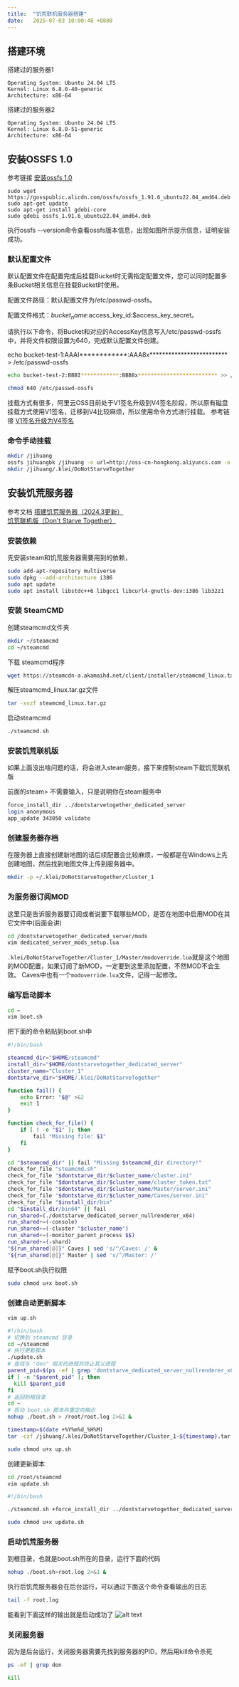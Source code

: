 ```yaml
---
title:  "饥荒联机服务器搭建"
date:   2025-07-03 10:00:48 +0800
---
```


## 搭建环境

搭建过的服务器1

```shell
Operating System: Ubuntu 24.04 LTS
Kernel: Linux 6.8.0-40-generic
Architecture: x86-64
```

搭建过的服务器2

```shell
Operating System: Ubuntu 24.04 LTS                
Kernel: Linux 6.8.0-51-generic
Architecture: x86-64
```

## 安装OSSFS 1.0

参考链接 [安装ossfs 1.0](https://help.aliyun.com/zh/oss/developer-reference/install-ossfs-1-0?spm=a2c4g.11186623.help-menu-31815.d_5_3_6_0.79967e5b7OthB9&scm=20140722.H_2841059._.OR_help-T_cn~zh-V_1)

```shell
sudo wget https://gosspublic.alicdn.com/ossfs/ossfs_1.91.6_ubuntu22.04_amd64.deb
sudo apt-get update
sudo apt-get install gdebi-core
sudo gdebi ossfs_1.91.6_ubuntu22.04_amd64.deb 
```

执行ossfs --version命令查看ossfs版本信息，出现如图所示提示信息，证明安装成功。

### 默认配置文件

默认配置文件在配置完成后挂载Bucket时无需指定配置文件，您可以同时配置多条Bucket相关信息在挂载Bucket时使用。

配置文件路径：默认配置文件为/etc/passwd-ossfs。

配置文件格式：$bucket_name:$access_key_id:$access_key_secret。

请执行以下命令，将Bucket和对应的AccessKey信息写入/etc/passwd-ossfs中，并将文件权限设置为640，完成默认配置文件创建。

echo bucket-test-1:AAAI************:AAA8x************************* > /etc/passwd-ossfs

```bash
echo bucket-test-2:BBBI************:BBB8x************************* >> /etc/passwd-ossfs

chmod 640 /etc/passwd-ossfs
```

挂载方式有很多，阿里云OSS目前处于V1签名升级到V4签名阶段，所以原有磁盘挂载方式使用V1签名，迁移到V4比较麻烦，所以使用命令方式进行挂载。
参考链接 [V1签名升级为V4签名](https://help.aliyun.com/zh/oss/developer-reference/guidelines-for-upgrading-v1-signatures-to-v4-signatures?spm=a2c4g.11186623.help-menu-search-31815.d_4)

### 命令手动挂载

```bash
mkdir /jihuang
ossfs jihuangbk /jihuang -o url=http://oss-cn-hongkong.aliyuncs.com -o sigv4 -o region=cn-hongkong
mkdir /jihuang/.klei/DoNotStarveTogether
```

## 安装饥荒服务器

参考文档 [搭建饥荒服务器（2024.3更新）](https://zhuanlan.zhihu.com/p/625645476)
[饥荒联机版（Don't Starve Together）](https://manual.mr-leaves.com/3-servergames/dontstarve/)

### 安装依赖

先安装steam和饥荒服务器需要用到的依赖，

```bash
sudo add-apt-repository multiverse
sudo dpkg --add-architecture i386
sudo apt update
sudo apt install libstdc++6 libgcc1 libcurl4-gnutls-dev:i386 lib32z1
```

### 安装 SteamCMD

创建steamcmd文件夹

```bash
mkdir ~/steamcmd
cd ~/steamcmd
```

下载 steamcmd程序

```bash
wget https://steamcdn-a.akamaihd.net/client/installer/steamcmd_linux.tar.gz
```

解压steamcmd_linux.tar.gz文件

```bash
tar -xvzf steamcmd_linux.tar.gz
```

启动steamcmd

```bash
./steamcmd.sh
```

### 安装饥荒联机版

如果上面没出啥问题的话，将会进入steam服务，接下来控制steam下载饥荒联机版

前面的steam> 不需要输入，只是说明你在steam服务中

```bash
force_install_dir ../dontstarvetogether_dedicated_server
login anonymous
app_update 343050 validate
```

### 创建服务器存档

在服务器上直接创建新地图的话后续配置会比较麻烦，一般都是在Windows上先创建地图，然后找到地图文件上传到服务器中。

```bash
mkdir -p ~/.klei/DoNotStarveTogether/Cluster_1
```

### 为服务器订阅MOD

这里只是告诉服务器要订阅或者说要下载哪些MOD，是否在地图中启用MOD在其它文件中(后面会讲)

```bash
cd /dontstarvetogether_dedicated_server/mods
vim dedicated_server_mods_setup.lua
```

`.klei/DoNotStarveTogether/Cluster_1/Master/modoverride.lua`就是这个地图的MOD配置，如果订阅了新MOD，一定要到这里添加配置，不然MOD不会生效。
Caves中也有一个`modoverride.lua`文件，记得一起修改。

### 编写启动脚本

```bash
cd ~
vim boot.sh
```

把下面的命令粘贴到boot.sh中

```bash
#!/bin/bash

steamcmd_dir="$HOME/steamcmd"
install_dir="$HOME/dontstarvetogether_dedicated_server"
cluster_name="Cluster_1"
dontstarve_dir="$HOME/.klei/DoNotStarveTogether"

function fail() {
    echo Error: "$@" >&2
    exit 1
}

function check_for_file() { 
    if [ ! -e "$1" ]; then
        fail "Missing file: $1"
    fi
}

cd "$steamcmd_dir" || fail "Missing $steamcmd_dir directory!"
check_for_file "steamcmd.sh"
check_for_file "$dontstarve_dir/$cluster_name/cluster.ini"
check_for_file "$dontstarve_dir/$cluster_name/cluster_token.txt"
check_for_file "$dontstarve_dir/$cluster_name/Master/server.ini"
check_for_file "$dontstarve_dir/$cluster_name/Caves/server.ini"
check_for_file "$install_dir/bin"
cd "$install_dir/bin64" || fail
run_shared=(./dontstarve_dedicated_server_nullrenderer_x64)
run_shared+=(-console)
run_shared+=(-cluster "$cluster_name")
run_shared+=(-monitor_parent_process $$)
run_shared+=(-shard)
"${run_shared[@]}" Caves | sed 's/^/Caves: /' &
"${run_shared[@]}" Master | sed 's/^/Master: /'
```

赋予boot.sh执行权限

```bash
sudo chmod u+x boot.sh
```

### 创建自动更新脚本

```bash
vim up.sh
```

```bash
#!/bin/bash
# 切换到 steamcmd 目录
cd ~/steamcmd
# 执行更新脚本
./update.sh
# 查找与 "don" 相关的进程并终止其父进程
parent_pid=$(ps -ef | grep 'dontstarve_dedicated_server_nullrenderer_x64' | grep -v grep | awk '{print $3}' | head -n 1)
if [ -n "$parent_pid" ]; then
  kill $parent_pid
fi
# 返回到根目录
cd ~
# 启动 boot.sh 脚本并重定向输出
nohup ./boot.sh > /root/root.log 2>&1 &

timestamp=$(date +%Y%m%d_%H%M)
tar -czf /jihuang/.klei/DoNotStarveTogether/Cluster_1-${timestamp}.tar.gz /root/.klei/DoNotStarveTogether/Cluster_1
```

```bash
sudo chmod u+x up.sh
```

创建更新脚本

```bash
cd /root/steamcmd
vim update.sh
```

```bash
#!/bin/bash

./steamcmd.sh +force_install_dir ../dontstarvetogether_dedicated_server +login anonymous +app_update 343050 validate +quit
```

```bash
sudo chmod u+x update.sh
```

### 启动饥荒服务器

到根目录，也就是boot.sh所在的目录，运行下面的代码

```bash
nohup ./boot.sh>root.log 2>&1 &
```

执行后饥荒服务器会在后台运行，可以通过下面这个命令查看输出的日志

```bash
tail -f root.log
```

能看到下面这样的输出就是启动成功了
![alt text](../files/image.png)

### 关闭服务器

因为是后台运行，关闭服务器需要先找到服务器的PID，然后用kill命令杀死

```bash
ps -ef | grep don
```

```bash
kill
```
